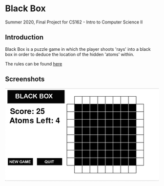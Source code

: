 # Black Box
Summer 2020, Final Project for CS162 - Intro to Computer Science II

## Introduction

Black Box is a puzzle game in which the player shoots 'rays' into a black box in order to deduce the location of the hidden 'atoms' within.

The rules can be found [here](https://en.wikipedia.org/wiki/Black_Box_(game))

## Screenshots

![](images/New-Game-Screenshot.png?raw=true)



